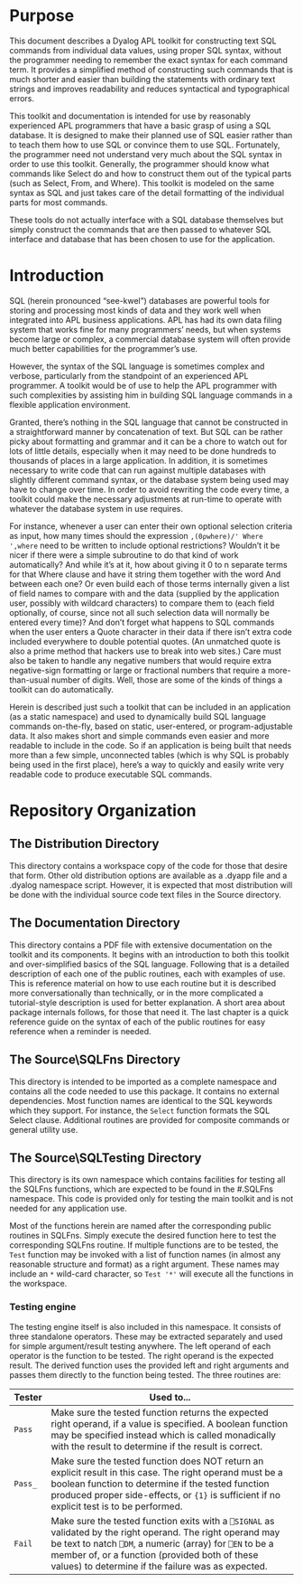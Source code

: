 # Purpose

This document describes a Dyalog APL toolkit for constructing text SQL commands from individual data values, using proper SQL syntax, without the programmer needing to remember the exact syntax for each command term.  It provides a simplified method of constructing such commands that is much shorter and easier than building the statements with ordinary text strings and improves readability and reduces syntactical and typographical errors.

This toolkit and documentation is intended for use by reasonably experienced APL programmers that have a basic grasp of using a SQL database.  It is designed to make their planned use of SQL easier rather than to teach them how to use SQL or convince them to use SQL.  Fortunately, the programmer need not understand very much about the SQL syntax in order to use this toolkit.  Generally, the programmer should know what commands like Select do and how to construct them out of the typical parts (such as Select, From, and Where).  This toolkit is modeled on the same syntax as SQL and just takes care of the detail formatting of the individual parts for most commands.

These tools do not actually interface with a SQL database themselves but simply construct the commands that are then passed to whatever SQL interface and database that has been chosen to use for the application.

# Introduction

SQL (herein pronounced “see-kwel”) databases are powerful tools for storing and processing most kinds of data and they work well when integrated into APL business applications.  APL has had its own data filing system that works fine for many programmers’ needs, but when systems become large or complex, a commercial database system will often provide much better capabilities for the programmer’s use.

However, the syntax of the SQL language is sometimes complex and verbose, particularly from the standpoint of an experienced APL programmer.  A toolkit would be of use to help the APL programmer with such complexities by assisting him in building SQL language commands in a flexible application environment.

Granted, there’s nothing in the SQL language that cannot be constructed in a straightforward manner by concatenation of text.  But SQL can be rather picky about formatting and grammar and it can be a chore to watch out for lots of little details, especially when it may need to be done hundreds to thousands of places in a large application.  In addition, it is sometimes necessary to write code that can run against multiple databases with slightly different command syntax, or the database system being used may have to change over time.  In order to avoid rewriting the code every time, a toolkit could make the necessary adjustments at run-time to operate with whatever the database system in use requires.

For instance, whenever a user can enter their own optional selection criteria as input, how many times should the expression `,(0⍴where)/' Where ',where` need to be written to include optional restrictions? Wouldn’t it be nicer if there were a simple subroutine to do that kind of work automatically?  And while it’s at it, how about giving it 0 to n separate terms for that Where clause and have it string them together with the word And between each one?  Or even build each of those terms internally given a list of field names to compare with and the data (supplied by the application user, possibly with wildcard characters) to compare them to (each field optionally, of course, since not all such selection data will normally be entered every time)?  And don’t forget what happens to SQL commands when the user enters a Quote character in their data if there isn’t extra code included everywhere to double potential quotes.  (An unmatched quote is also a prime method that hackers use to break into web sites.)  Care must also be taken to handle any negative numbers that would require extra negative-sign formatting or large or fractional numbers that require a more-than-usual number of digits.  Well, those are some of the kinds of things a toolkit can do automatically.

Herein is described just such a toolkit that can be included in an application (as a static namespace) and used to dynamically build SQL language commands on-the-fly, based on static, user-entered, or program-adjustable data.  It also makes short and simple commands even easier and more readable to include in the code.  So if an application is being built that needs more than a few simple, unconnected tables (which is why SQL is probably being used in the first place), here’s a way to quickly and easily write very readable code to produce executable SQL commands.

# Repository Organization

## The Distribution Directory

This directory contains a workspace copy of the code for those that desire that form.  Other old distribution options are available as a .dyapp file and a .dyalog namespace script.  However, it is expected that most distribution will be done with the individual source code text files in the Source directory.

## The Documentation Directory

This directory contains a PDF file with extensive documentation on the toolkit and its components.  It begins with an introduction to both this toolkit and over-simplified basics of the SQL language.  Following that is a detailed description of each one of the public routines, each with examples of use.  This is reference material on how to use each routine but it is described more conversationally than technically, or in the more complicated a tutorial-style description is used for better explanation.  A short area about package internals follows, for those that need it.  The last chapter is a quick reference guide on the syntax of each of the public routines for easy reference when a reminder is needed.

## The Source\SQLFns Directory

This directory is intended to be imported as a complete namespace and contains all the code needed to use this package.  It contains no external dependencies.  Most function names are identical to the SQL keywords which they support.  For instance, the `Select` function formats the SQL Select clause.  Additional routines are provided for composite commands or general utility use.

## The Source\SQLTesting Directory

This directory is its own namespace which contains facilities for testing all the SQLFns functions, which are expected to be found in the #.SQLFns namespace.  This code is provided only for testing the main toolkit and is not needed for any application use.

Most of the functions herein are named after the corresponding public routines in SQLFns.  Simply execute the desired function here to test the corresponding SQLFns routine.  If multiple functions are to be tested, the `Test` function may be invoked with a list of function names (in almost any reasonable structure and format) as a right argument.  These names may include an `*` wild-card character, so `Test '*'` will execute all the functions in the workspace.

### Testing engine

The testing engine itself is also included in this namespace.  It consists of three standalone operators.  These may be extracted separately and used for simple argument/result testing anywhere.  The left operand of each operator is the function to be tested.  The right operand is the expected result.  The derived function uses the provided left and right arguments and passes them directly to the function being tested.  The three routines are:

Tester | Used to...
------ | ----------
`Pass` | Make sure the tested function returns the expected right operand, if a value is specified.  A boolean function may be specified instead which is called monadically with the result to determine if the result is correct.
`Pass_` | Make sure the tested function does NOT return an explicit result in this case.  The right operand must be a boolean function to determine if the tested function produced proper side-effects, or `{1}` is sufficient if no explicit test is to be performed.
`Fail` | Make sure the tested function exits with a `⎕SIGNAL` as validated by the right operand.  The right operand may be text to natch `⎕DM`, a numeric (array) for `⎕EN` to be a member of, or a function (provided both of these values) to determine if the failure was as expected.
